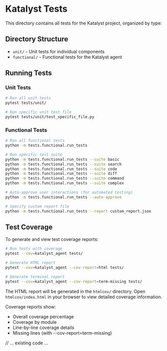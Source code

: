 # Katalyst Tests

This directory contains all tests for the Katalyst project, organized by type:

## Directory Structure

- `unit/` - Unit tests for individual components
- `functional/` - Functional tests for the Katalyst agent

## Running Tests

### Unit Tests
```bash
# Run all unit tests
pytest tests/unit/

# Run specific unit test file
pytest tests/unit/test_specific_file.py
```

### Functional Tests
```bash
# Run all functional tests
python -m tests.functional.run_tests

# Run specific test suite
python -m tests.functional.run_tests --suite basic
python -m tests.functional.run_tests --suite search
python -m tests.functional.run_tests --suite code
python -m tests.functional.run_tests --suite diff
python -m tests.functional.run_tests --suite command
python -m tests.functional.run_tests --suite complex

# Auto-approve user interactions (for automated testing)
python -m tests.functional.run_tests --auto-approve

# Specify custom report file
python -m tests.functional.run_tests --report custom_report.json
```

## Test Coverage

To generate and view test coverage reports:

```bash
# Run tests with coverage
pytest --cov=katalyst_agent tests/

# Generate HTML report
pytest --cov=katalyst_agent --cov-report=html tests/

# Generate terminal report
pytest --cov=katalyst_agent --cov-report=term-missing tests/
```

The HTML report will be generated in the `htmlcov/` directory. Open `htmlcov/index.html` in your browser to view detailed coverage information.

Coverage reports show:
- Overall coverage percentage
- Coverage by module
- Line-by-line coverage details
- Missing lines (with --cov-report=term-missing)

// ... existing code ...
